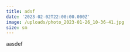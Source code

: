 ```yaml
---
title: adsf
date: '2023-02-02T22:00:00.000Z'
image: /uploads/photo_2023-01-26_10-36-41.jpg
size: sm
---
```


aasdef
